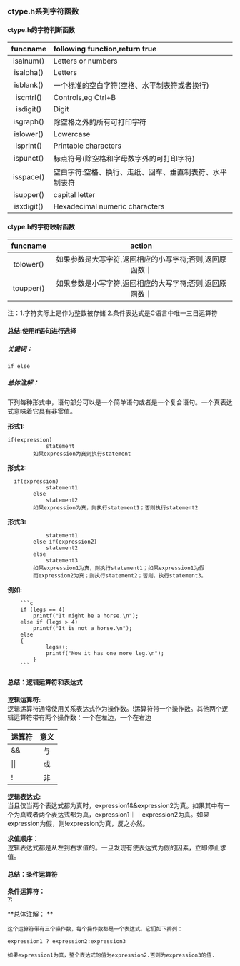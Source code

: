 ### ctype.h系列字符函数
#### ctype.h的字符判断函数
| funcname | following function,return true|
|:--------:|:------------------------------|
|isalnum()   |Letters or numbers             |
|isalpha() |Letters |
|isblank() |一个标准的空白字符(空格、水平制表符或者换行)|
|iscntrl() |Controls,eg Ctrl+B |
|isdigit() |Digit |
|isgraph() |除空格之外的所有可打印字符|
|islower() |Lowercase |
|isprint() |Printable characters | 
|ispunct() |标点符号(除空格和字母数字外的可打印字符)|
|isspace() |空白字符:空格、换行、走纸、回车、垂直制表符、水平制表符|
|isupper() |capital letter |
|isxdigit()|Hexadecimal numeric characters |
#### ctype.h的字符映射函数
| funcname | action |
|:--------:|:------:|
|tolower() |如果参数是大写字符,返回相应的小写字符;否则,返回原函数｜
|toupper() |如果参数是小写字符,返回相应的大写字符;否则,返回原函数｜

注：1.字符实际上是作为整数被存储
    2.条件表达式是C语言中唯一三目运算符

#### 总结:使用if语句进行选择
##### 关键词：
    if else
##### 总体注解：

下列每种形式中，语句部分可以是一个简单语句或者是一个复合语句。一个真表达式意味着它具有非零值。  

**形式1:**  

```          
if(expression)
            statement    
        如果expression为真则执行statement
```

**形式2:**

```  
  if(expression)
            statement1        
        else  
            statement2  
        如果expression为真，则执行statement1；否则执行statement2  

```

**形式3:**

```        if(expression1)  
            statement1  
        else if(expression2)  
            statement2  
        else  
            statement3  
        如果expression1为真，则执行statement1；如果expression1为假  
        而expression2为真；则执行statement2；否则，执行statement3。 
```


**例如:**  

        ```c
        if (legs == 4)
            printf("It might be a horse.\n");
        else if (legs > 4)
            printf("It is not a horse.\n");
        else
        {
                legs++;
                printf("Now it has one more leg.\n");
            }
        ```

 #### 总结：逻辑运算符和表达式
 **逻辑运算符:**  
  逻辑运算符通常使用关系表达式作为操作数。!运算符带一个操作数。其他两个逻辑运算符带有两个操作数：一个在左边，一个在右边

| 运算符 | 意义 |
| ------ | :--: |
| &&     |  与  |
| \|\|   |  或  |
| !      |  非  |

**逻辑表达式:**  
  当且仅当两个表达式都为真时，expression1&&expression2为真。如果其中有一个为真或者两个表达式都为真，expression1｜｜expression2为真。如果expression为假，则!expression为真，反之亦然。  

**求值顺序：**  
  逻辑表达式都是从左到右求值的。一旦发现有使表达式为假的因素，立即停止求值。

#### 总结：条件运算符

**条件运算符：**  
    ?:  

**总体注解： **     

```
这个运算符带有三个操作数，每个操作数都是一个表达式。它们如下排列：

expression1 ? expression2:expression3  

如果expression1为真，整个表达式的值为expression2.否则为expression3的值.
```




​    








